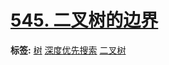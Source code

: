 # [545. 二叉树的边界](https://leetcode.cn/problems/boundary-of-binary-tree)

**标签:**  [树](https://leetcode.cn/tag/tree) [深度优先搜索](https://leetcode.cn/tag/depth-first-search) [二叉树](https://leetcode.cn/tag/binary-tree) 